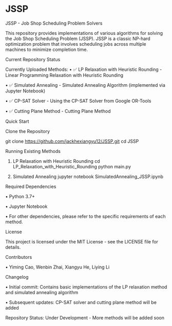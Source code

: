 # JSSP

JSSP - Job Shop Scheduling Problem Solvers

This repository provides implementations of various algorithms for solving the Job Shop Scheduling Problem (JSSP). JSSP is a classic NP-hard optimization problem that involves scheduling jobs across multiple machines to minimize completion time.

Current Repository Status

Currently Uploaded Methods:
• ✅ LP Relaxation with Heuristic Rounding - Linear Programming Relaxation with Heuristic Rounding

• ✅ Simulated Annealing - Simulated Annealing Algorithm (implemented via Jupyter Notebook)

• ✅ CP-SAT Solver - Using the CP-SAT Solver from Google OR-Tools

• ✅ Cutting Plane Method - Cutting Plane Method

Quick Start

Clone the Repository

git clone https://github.com/jackhexiangyu12/JSSP.git
cd JSSP

Running Existing Methods

1. LP Relaxation with Heuristic Rounding
cd LP_Relaxation_with_Heuristic_Rounding
python main.py

2. Simulated Annealing
jupyter notebook SimulatedAnnealing_JSSP.ipynb

Required Dependencies

• Python 3.7+

• Jupyter Notebook

• For other dependencies, please refer to the specific requirements of each method.

License

This project is licensed under the MIT License - see the LICENSE file for details.

Contributors

• Yiming Cao, Wenbin Zhai, Xiangyu He, Liying Li

Changelog

• Initial commit: Contains basic implementations of the LP relaxation method and simulated annealing algorithm

• Subsequent updates: CP-SAT solver and cutting plane method will be added

Repository Status: Under Development - More methods will be added soon
